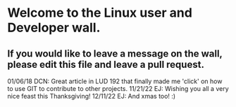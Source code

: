 # Welcome to the Linux user and Developer wall.

## If you would like to leave a message on the wall, please edit this file and leave a pull request.

01/06/18 DCN: Great article in LUD 192 that finally made me 'click' on how to use GIT to contribute to other projects.
11/21/22 EJ: Wishing you all a very nice feast this Thanksgiving! 
12/11/22 EJ: And xmas too! :)
